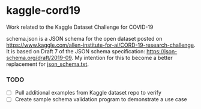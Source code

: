 # kaggle-cord19
Work related to the Kaggle Dataset Challenge for COVID-19

schema.json is a JSON schema for the open dataset posted on https://www.kaggle.com/allen-institute-for-ai/CORD-19-research-challenge. It is based on Draft 7 of the JSON schema specification: https://json-schema.org/draft/2019-09. My intention for this to become a better replacement for [json_schema.txt](https://www.kaggle.com/allen-institute-for-ai/CORD-19-research-challenge#json_schema.txt).

### TODO
- [ ] Pull additional examples from Kaggle dataset repo to verify
- [ ] Create sample schema validation program to demonstrate a use case
